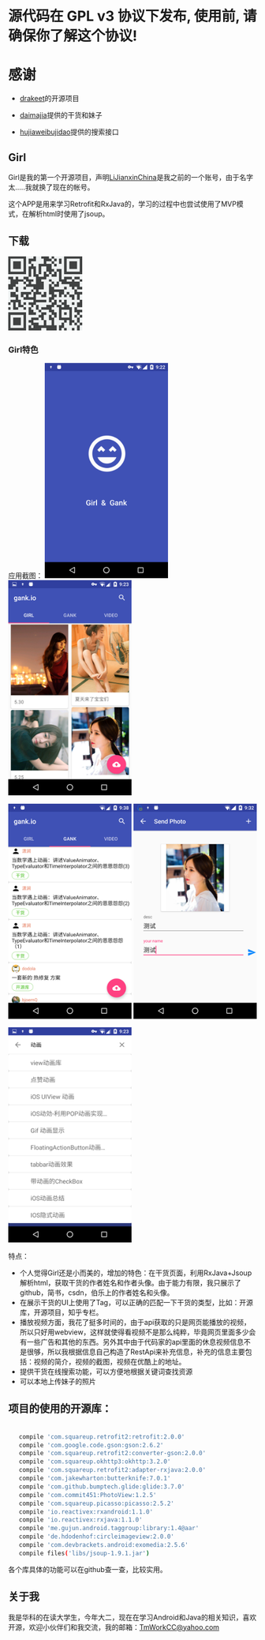 
# 源代码在 GPL v3 协议下发布, 使用前, 请确保你了解这个协议!

# 感谢

* [drakeet](https://github.com/drakeet)的开源项目

* [daimajia](https://github.com/daimajia)提供的干货和妹子
* [hujiaweibujidao](https://github.com/hujiaweibujidao/)提供的搜索接口

## Girl
Girl是我的第一个开源项目，声明[LiJianxinChina](https://github.com/LiJianxinChina)是我之前的一个账号，由于名字太.....我就换了现在的帐号。

这个APP是用来学习Retrofit和RxJava的，学习的过程中也尝试使用了MVP模式，在解析html时使用了jsoup。

## 下载
<img src="/screenshots/link.png" alt="screenshot" title="screenshot" width="150" height="150" />  

### Girl特色
应用截图：
<img src="/screenshots/s0.png" alt="screenshot" title="screenshot" width="250" height="436" />   <img src="/screenshots/s1.png" alt="screenshot" title="screenshot" width="250" height="436" />

<img src="/screenshots/s2.png" alt="screenshot" title="screenshot" width="250" height="436" />   <img src="/screenshots/s3.png" alt="screenshot" title="screenshot" width="250" height="436" />

<img src="/screenshots/s4.png" alt="screenshot" title="screenshot" width="250" height="436" />

特点：
* 个人觉得Girl还是小而美的，增加的特色：在干货页面，利用RxJava+Jsoup解析html，获取干货的作者姓名和作者头像。由于能力有限，我只展示了github，简书，csdn，伯乐上的作者姓名和头像。
* 在展示干货的UI上使用了Tag，可以正确的匹配一下干货的类型，比如：开源库，开源项目，知乎专栏。
* 播放视频方面，我花了挺多时间的，由于api获取的只是网页能播放的视频，所以只好用webview，这样就使得看视频不是那么纯粹，毕竟网页里面多少会有一些广告和其他的东西。另外其中由于代码家的api里面的休息视频信息不是很够，所以我根据信息自己构造了RestApi来补充信息，补充的信息主要包括：视频的简介，视频的截图，视频在优酷上的地址。
* 提供干货在线搜索功能，可以方便地根据关键词查找资源
* 可以本地上传妹子的照片

## 项目的使用的开源库：
```bash

   compile 'com.squareup.retrofit2:retrofit:2.0.0'
   compile 'com.google.code.gson:gson:2.6.2'
   compile 'com.squareup.retrofit2:converter-gson:2.0.0'
   compile 'com.squareup.okhttp3:okhttp:3.2.0'
   compile 'com.squareup.retrofit2:adapter-rxjava:2.0.0'
   compile 'com.jakewharton:butterknife:7.0.1'
   compile 'com.github.bumptech.glide:glide:3.7.0'
   compile 'com.commit451:PhotoView:1.2.5'
   compile 'com.squareup.picasso:picasso:2.5.2'
   compile 'io.reactivex:rxandroid:1.1.0'
   compile 'io.reactivex:rxjava:1.1.0'
   compile 'me.gujun.android.taggroup:library:1.4@aar'
   compile 'de.hdodenhof:circleimageview:2.0.0'
   compile 'com.devbrackets.android:exomedia:2.5.6'
   compile files('libs/jsoup-1.9.1.jar')

```
各个库具体的功能可以在github查一查，比较实用。

## 关于我
我是华科的在读大学生，今年大二，现在在学习Android和Java的相关知识，喜欢开源，欢迎小伙伴们和我交流，我的邮箱：TmWorkCC@yahoo.com
